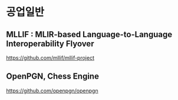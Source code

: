 # 공업일반

## MLLIF : MLIR-based Language-to-Language Interoperability Flyover

https://github.com/mllif/mllif-project

## OpenPGN, Chess Engine

https://github.com/openpgn/openpgn

